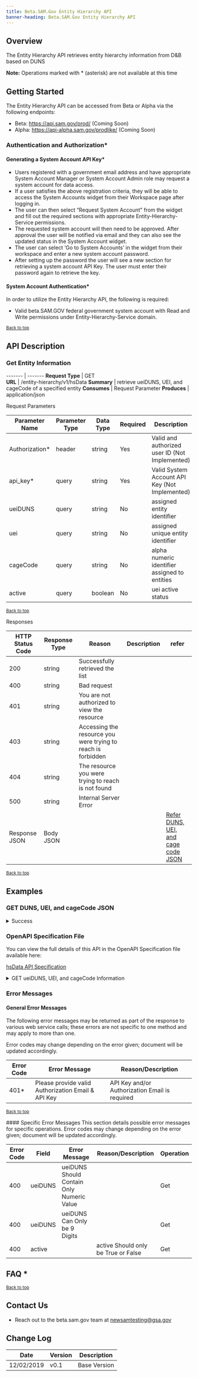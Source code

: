 ```yaml
---
title: Beta.SAM.Gov Entity Hierarchy API 
banner-heading: Beta.SAM.Gov Entity Hierarchy API 
---
```


## Overview

The Entity Hierarchy API retrieves entity hierarchy information from D&B based on DUNS



**Note:** Operations marked with * (asterisk) are not available at this time

## Getting Started

The Entity Hierarchy API can be accessed from Beta or Alpha via the following endpoints:
* Beta: https://api.sam.gov/prod/ (Coming Soon)
* Alpha: https://api-alpha.sam.gov/prodlike/ (Coming Soon)



###	Authentication and Authorization*

#### Generating a System Account API Key*
* Users registered with a government email address and have appropriate System Account Manager or System Account Admin role may request a system account for data access.
* If a user satisfies the above registration criteria, they will be able to access the System Accounts widget from their Workspace page after logging in.
* The user can then select “Request System Account” from the widget and fill out the required sections with appropriate Entity-Hierarchy-Service permissions.
* The requested system account will then need to be approved. After approval the user will be notified via email and they can also see the updated status in the System Account widget.
* The user can select ‘Go to System Accounts’ in the widget from their workspace and enter a new system account password.
* After setting up the password the user will see a new section for retrieving a system account API Key. The user must enter their password again to retrieve the key.


#### System Account Authentication*
In order to utilize the Entity Hierarchy API, the following is required:
* Valid beta.SAM.GOV federal government system account with Read and Write permissions under Entity-Hierarchy-Service domain.

<p><small><a href="#">Back to top</a></small></p> 

## API Description

### Get Entity Information 


------- | -------
**Request Type** | GET    
**URL** | /entity-hierarchy/v1/hsData
**Summary** | retrieve ueiDUNS, UEI, and cageCode of a specified entity
**Consumes** | Request Parameter 
**Produces** | application/json

Request Parameters

Parameter Name | Parameter Type | Data Type | Required | Description
---------------|----------------|-----------|----------|-------------------
Authorization* | header | string | Yes | Valid and authorized user ID (Not Implemented)|
api_key* | query | string | Yes | Valid System Account API Key (Not Implemented)
ueiDUNS| query | string | No | assigned entity identifier
uei | query | string | No | assigned unique entity identifier
cageCode|query|string|No|alpha numeric identifier assigned to entities
active|query|boolean|No| uei active status 

<p><small><a href="#">Back to top</a></small></p>

Responses

HTTP Status Code | Response Type | Reason | Description | refer
-----------------|---------------|--------|-------------|------
200 | string | Successfully retrieved the list| 
400 | string | Bad request
401 | string | You are not authorized to view the resource
403	| string | Accessing the resource you were trying to reach is forbidden
404	| string | The resource you were trying to reach is not found
500 | string | Internal Server Error
Response JSON|Body JSON|||[Refer DUNS, UEI, and cage code JSON](#get-duns-uei-and-cagecode-json)

<p><small><a href="#">Back to top</a></small></p>

## Examples

### GET DUNS, UEI, and cageCode JSON

<details>
<summary>Success</summary>
<p>
<code><pre>
"successfully retrieved list"
</pre></code>
</p>
</details>

### OpenAPI Specification File

You can view the full details of this API in the OpenAPI Specification file available here:

<a href="v1/OpenhsDataAPI.zip" download="OpenhsDataAPI.zip">hsData API Specification</a>

<details>
<summary>GET ueiDUNS, UEI, and cageCode Information</summary>
<p>
<code><pre>
{
  "totalRecords": 1,
  "entityData": [
    {
    "ueiDUNS": "333333333",
     "uei": "abcd",
     "cageCode": "null"
    }
 ]
}
</pre></code>
</p>
</details>

### Error Messages 

#### General Error Messages

The following error messages may be returned as part of the response to various web service calls; these errors are not specific to one method and may apply to more than one.

Error codes may change depending on the error given; document will be updated accordingly.


Error Code|Error Message | Reason/Description
----------|--------------|-------------------
401*|Please provide valid Authorization Email & API Key |	API Key and/or Authorization Email is required
                   
<p><small><a href="#">Back to top</a></small></p>
#### Specific Error Messages
This section details possible error messages for specific operations.
Error codes may change depending on the error given; document will be updated accordingly.

Error Code|Field | Error Message | Reason/Description | Operation
-----|------|---------------|--------------------|----------
400|ueiDUNS| ueiDUNS Should Contain Only Numeric Value||Get
400|ueiDUNS|ueiDUNS Can Only be 9 Digits||Get
400|active | |active Should only be True or False| Get

## FAQ *

<p><small><a href="#">Back to top</a></small></p>

## Contact Us 
* Reach out to the beta.sam.gov team at [newsamtesting@gsa.gov](mailto:newsamtesting@gsa.gov)

## Change Log 

Date | Version | Description
------|--------|--------
12/02/2019 | v0.1 | Base Version
